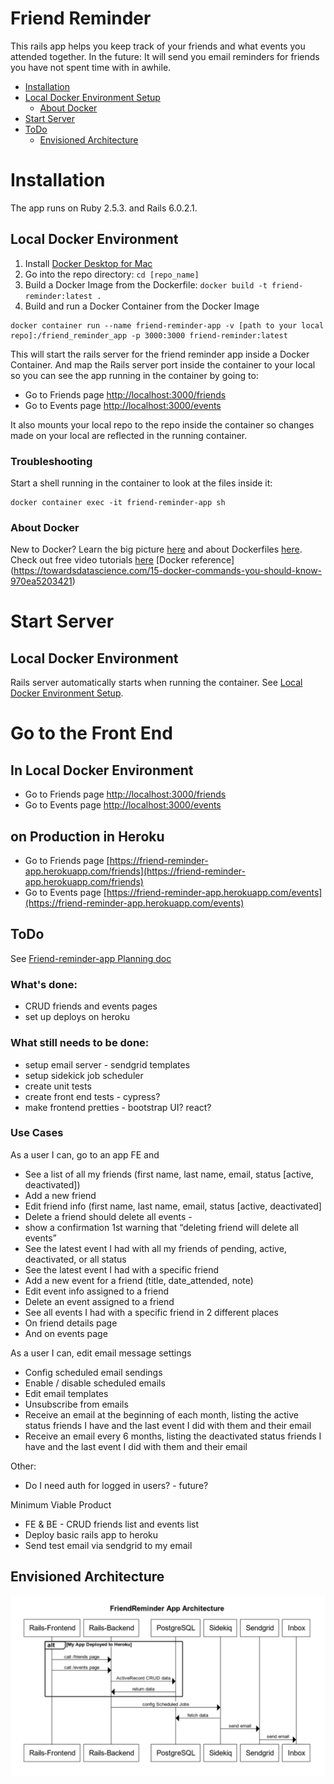 # Friend Reminder

This rails app helps you keep track of your friends and what events you attended together.
In the future: It will send you email reminders for friends you have not spent time with in awhile.

* [Installation](#installation)
* [Local Docker Environment Setup](#local-docker-environment)
  * [About Docker](#about-docker)
* [Start Server](#start-server)
* [ToDo](#todo)
  * [Envisioned Architecture](#envisioned-architecture)

# Installation
The app runs on Ruby 2.5.3. and Rails 6.0.2.1.

## Local Docker Environment
1. Install [Docker Desktop for Mac](https://hub.docker.com/editions/community/docker-ce-desktop-mac)
1. Go into the repo directory: `cd [repo_name]`
1. Build a Docker Image from the Dockerfile: `docker build -t friend-reminder:latest .`
1. Build and run a Docker Container from the Docker Image
```
docker container run --name friend-reminder-app -v [path to your local repo]:/friend_reminder_app -p 3000:3000 friend-reminder:latest
```
This will start the rails server for the friend reminder app inside a Docker Container.
And map the Rails server port inside the container to your local so you can see the app running in the container by going to:
* Go to Friends page [http://localhost:3000/friends](http://localhost:3000/friends)
* Go to Events page [http://localhost:3000/events](http://localhost:3000/events)

It also mounts your local repo to the repo inside the container so changes made on your local are reflected in the running container.

### Troubleshooting
Start a shell running in the container to look at the files inside it:
```
docker container exec -it friend-reminder-app sh
``` 

### About Docker
New to Docker? Learn the big picture [here](https://www.youtube.com/watch?v=CcxbHkqzJuI&t=31s) and about Dockerfiles  [here](https://www.youtube.com/watch?v=-2X4JP3HgYU&t=5s).
Check out free video tutorials [here](https://learndocker.online)
[Docker reference] (https://towardsdatascience.com/15-docker-commands-you-should-know-970ea5203421)

# Start Server
## Local Docker Environment
Rails server automatically starts when running the container. See [Local Docker Environment Setup](#local-docker-environment).

# Go to the Front End

## In Local Docker Environment
* Go to Friends page [http://localhost:3000/friends](http://localhost:3000/friends)
* Go to Events page [http://localhost:3000/events](http://localhost:3000/events)

## on Production in Heroku
* Go to Friends page [https://friend-reminder-app.herokuapp.com/friends](https://friend-reminder-app.herokuapp.com/friends)
* Go to Events page [https://friend-reminder-app.herokuapp.com/events](https://friend-reminder-app.herokuapp.com/events)


## ToDo
See [Friend-reminder-app Planning doc](https://docs.google.com/document/d/1RC6Yu1T5fuwjNYEb6hjdXqkopKkbILrpYNkQJKn10Cg/edit)

### What's done:
* CRUD friends and events pages
* set up deploys on heroku

### What still needs to be done:
 * setup email server - sendgrid templates
 * setup sidekick job scheduler
 * create unit tests
 * create front end tests - cypress?
 * make frontend pretties - bootstrap UI? react?
  
### Use Cases
As a user I can, go to an app FE and 
* See a list of all my friends (first name, last name, email, status [active, deactivated])
* Add a new friend
* Edit friend info (first name, last name, email, status [active, deactivated]
* Delete a friend should delete all events -  
* show a confirmation 1st warning that “deleting friend will delete all events”
* See the latest event I had with all my friends of pending, active, deactivated, or all status 
* See the latest event I had with a specific friend
* Add a new event for a friend (title, date_attended, note)
* Edit event info assigned to a friend
* Delete an event assigned to a friend
* See all events I had with a specific friend in 2 different places
* On friend details page
* And on events page

As a user I can, edit email message settings
* Config scheduled email sendings
* Enable / disable scheduled emails
* Edit email templates
* Unsubscribe from emails
* Receive an email at the beginning of each month, listing the active status friends I have and the last event I did with them and their email
* Receive an email every 6 months, listing the deactivated status friends I have and the last event I did with them and their email

Other:
* Do I need auth for logged in users? - future?

Minimum Viable Product
* FE & BE - CRUD friends list and events list
* Deploy basic rails app to heroku
* Send test email via sendgrid to my email


## Envisioned Architecture
![](architecture.png)
